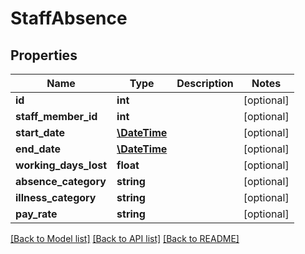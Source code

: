 # StaffAbsence

## Properties
Name | Type | Description | Notes
------------ | ------------- | ------------- | -------------
**id** | **int** |  | [optional] 
**staff_member_id** | **int** |  | [optional] 
**start_date** | [**\DateTime**](\DateTime.md) |  | [optional] 
**end_date** | [**\DateTime**](\DateTime.md) |  | [optional] 
**working_days_lost** | **float** |  | [optional] 
**absence_category** | **string** |  | [optional] 
**illness_category** | **string** |  | [optional] 
**pay_rate** | **string** |  | [optional] 

[[Back to Model list]](../README.md#documentation-for-models) [[Back to API list]](../README.md#documentation-for-api-endpoints) [[Back to README]](../README.md)


